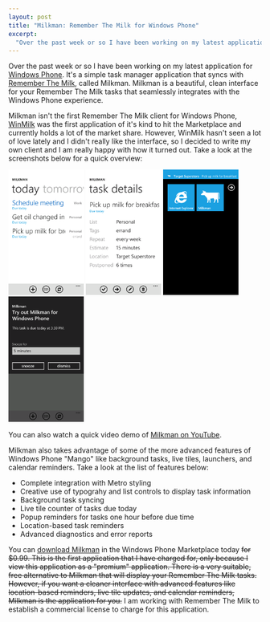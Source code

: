 ```yaml
--- 
layout: post
title: "Milkman: Remember The Milk for Windows Phone"
excerpt:
  "Over the past week or so I have been working on my latest application for Windows Phone</a>. It's a simple task manager application that syncs with Remember The Milk, called Milkman. Milkman is a beautiful, clean interface for your Remember The Milk tasks that seamlessly integrates with the Windows Phone experience."
---
```

Over the past week or so I have been working on my latest application for <a href="http://www.microsoft.com/windowsphone/en-us/default.aspx" target="_blank">Windows Phone</a>. It's a simple task manager application that syncs with <a href="http://www.rememberthemilk.com" target="_blank">Remember The Milk</a>, called Milkman. Milkman is a beautiful, clean interface for your Remember The Milk tasks that seamlessly integrates with the Windows Phone experience.

Milkman isn't the first Remember The Milk client for Windows Phone, <a href="http://www.windowsphone.com/en-US/apps/2571dafd-7ee7-df11-a844-00237de2db9e" target="_blank">WinMilk</a> was the first application of it's kind to hit the Marketplace and currently holds a lot of the market share. However, WinMilk hasn't seen a lot of love lately and I didn't really like the interface, so I decided to write my own client and I am really happy with how it turned out. Take a look at the screenshots below for a quick overview:

<a href="/images/2012/02/1.png" target="_blank"><img src="/images/2012/02/1.png" style="width: 150px !important;" title="Milkman's home screen, displaying task lists in a pivot control" /></a>
<a href="/images/2012/02/2.png" target="_blank"><img src="/images/2012/02/2.png" style="width: 150px !important;" title="Milkman's Task Details page, allowing you to view all of the information associated with a task." /></a>
<a href="/images/2012/02/7.png" target="_blank"><img src="/images/2012/02/7.png" style="width: 150px !important;" title="Milkman's location-based reminder toast, notifying you when you're near a task." /></a>
<a href="/images/2012/02/8.png" target="_blank"><img src="/images/2012/02/8.png" style="width: 150px !important;" title="Milkman will popup an event reminder one hour before a task is due." /></a>

You can also watch a quick video demo of <a href="http://www.youtube.com/watch?v=9zmR9IgxgDA" target="_blank">Milkman on YouTube</a>.

Milkman also takes advantage of some of the more advanced features of Windows Phone "Mango" like background tasks, live tiles, launchers, and calendar reminders. Take a look at the list of features below:

* Complete integration with Metro styling
* Creative use of typograhy and list controls to display task information
* Background task syncing
* Live tile counter of tasks due today
* Popup reminders for tasks one hour before due time
* Location-based task reminders
* Advanced diagnostics and error reports

You can <a href="http://www.windowsphone.com/en-US/apps/2d14a2ea-9445-4d46-b385-8b2e45f7f6d8" target="_blank">download Milkman</a> in the Windows Phone Marketplace today ~~for $0.99. This is the first application that I have charged for, only because I view this application as a "premium" application. There is a very suitable, free alternative to Milkman that will display your Remember The Milk tasks. However, if you want a cleaner interface with advanced features like location-based reminders, live tile updates, and calendar reminders, Milkman is the application for you.~~ I am working with Remember The Milk to establish a commercial license to charge for this application.